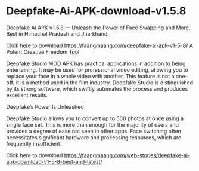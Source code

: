 # Deepfake-Ai-APK-download-v1.5.8
Deepfake Ai APK v1.5.8 — Unleash the Power of Face Swapping and More. Best in Himachal Pradesh and Jharkhand.


Click here to download https://faangmaang.com/deepfake-ai-apk-v1-5-8/
A Potent Creative Freedom Tool

Deepfake Studio MOD APK has practical applications in addition to being entertaining. It may be used for professional video editing, allowing you to replace your face in a whole video with another. This feature is not a one-off; it is a method used in the film industry. Deepfake Studio is distinguished by its strong software, which swiftly automates the process and produces excellent results.

Deepfake’s Power Is Unleashed

Deepfake Studio allows you to convert up to 500 photos at once using a single face set. This is more than enough for the majority of users and provides a degree of ease not seen in other apps. Face switching often necessitates significant hardware and processing resources, which are frequently insufficient.

Click here to download https://faangmaang.com/web-stories/deepfake-ai-apk-download-v1-5-8-best-and-latest/

